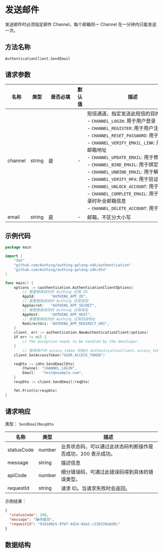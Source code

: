 # 发送邮件

<!--
  警告⚠️：
  不要直接修改该文档，
  https://github.com/Authing/authing-docs-factory
  使用该项目进行生成
-->

<LastUpdated />

发送邮件时必须指定邮件 Channel，每个邮箱同一 Channel 在一分钟内只能发送一次。

## 方法名称

`AuthenticationClient.SendEmail`

## 请求参数

| 名称 | 类型 | <div style="width:80px">是否必填</div> | 默认值 | <div style="width:300px">描述</div> | <div style="width:200px"></div>示例值</div> |
| ---- | ---- | ---- | ---- | ---- | ---- |
| channel | string | 是 | - | 短信通道，指定发送此短信的目的：<br>- `CHANNEL_LOGIN`: 用于用户登录<br>- `CHANNEL_REGISTER`: 用于用户注册<br>- `CHANNEL_RESET_PASSWORD`: 用于重置密码<br>- `CHANNEL_VERIFY_EMAIL_LINK`: 用于验证邮箱地址<br>- `CHANNEL_UPDATE_EMAIL`: 用于修改邮箱<br>- `CHANNEL_BIND_EMAIL`: 用于绑定邮箱<br>- `CHANNEL_UNBIND_EMAIL`: 用于解绑邮箱<br>- `CHANNEL_VERIFY_MFA`: 用于验证 MFA<br>- `CHANNEL_UNLOCK_ACCOUNT`: 用于自助解锁<br>- `CHANNEL_COMPLETE_EMAIL`: 用于注册/登录时补全邮箱信息   <br>- `CHANNEL_DELETE_ACCOUNT`: 用于注销账号<br>  | `CHANNEL_LOGIN` |
| email | string | 是 | - | 邮箱，不区分大小写  | `test@example.com` |




## 示例代码

```go
package main

import (
	"fmt"
	"github.com/Authing/authing-golang-sdk/authentication"
	"github.com/Authing/authing-golang-sdk/dto"
)

func main() {
	options := &authentication.AuthenticationClientOptions{
        // 需要替换成你的 Authing 应用 ID
		AppId:       "AUTHING_APP_ID",
        // 需要替换成你的 Authing 应用密钥
		AppSecret:   "AUTHING_APP_SECRET",
        // 需要替换成你的 Authing 应用域名
		AppHost:     "AUTHING_APP_HOST",
        // 需要替换成你的 Authing 应用回调地址
		RedirectUri: "AUTHING_APP_REDIRECT_URI",
	}
	client, err := authentication.NewAuthenticationClient(options)
	if err != nil {
		// The exception needs to be handled by the developer.
	}
	    // 使用用户的 access_token 初始化 AuthenticationClient，access_token 可以通过登录接口获取
    client.SetAccessToken("USER_ACCESS_TOKEN")

    reqDto := &dto.SendEmailDto{
		Channel: "CHANNEL_LOGIN",
		Email:   "test@example.com",
	}
	respDto := client.SendEmail(reqDto)

	fmt.Println(respDto)
}

```




## 请求响应

类型： `SendEmailRespDto`

| 名称 | 类型 | 描述 |
| ---- | ---- | ---- |
| statusCode | number | 业务状态码，可以通过此状态码判断操作是否成功，200 表示成功。 |
| message | string | 描述信息 |
| apiCode | number | 细分错误码，可通过此错误码得到具体的错误类型。 |
| requestId | string | 请求 ID。当请求失败时会返回。 |



示例结果：

```json
{
  "statusCode": 200,
  "message": "操作成功",
  "requestId": "934108e5-9fbf-4d24-8da1-c330328abd6c"
}
```

## 数据结构


